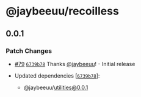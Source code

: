 # @jaybeeuu/recoilless

## 0.0.1

### Patch Changes

- [#79](https://github.com/jaybeeuu/jaybeeuu-dev/pull/79) [`6739b78`](https://github.com/jaybeeuu/jaybeeuu-dev/commit/6739b78baffbb5bac51177d222218ea755d88bf3) Thanks [@jaybeeuu](https://github.com/jaybeeuu)! - Initial release

- Updated dependencies [[`6739b78`](https://github.com/jaybeeuu/jaybeeuu-dev/commit/6739b78baffbb5bac51177d222218ea755d88bf3)]:
  - @jaybeeuu/utilities@0.0.1
